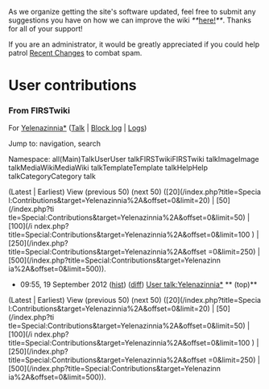 As we organize getting the site's software updated, feel free to submit any
suggestions you have on how we can improve the wiki
_**_[here!](/index.php/User:Hallry/Suggestions "User:Hallry/Suggestions"
)_**_. Thanks for all of your support!

If you are an administrator, it would be greatly appreciated if you could help
patrol [Recent Changes](/index.php/Special:Recentchanges
"Special:Recentchanges" ) to combat spam.

# User contributions

### From FIRSTwiki

For [Yelenazinnia*](/index.php?title=User:Yelenazinnia%2A&action=edit
"User:Yelenazinnia*" ) ([Talk](/index.php/User_talk:Yelenazinnia%2A "User
talk:Yelenazinnia*" ) | [Block
log](/index.php?title=Special:Log&type=block&page=User:Yelenazinnia%2A
"Special:Log" ) | [Logs](/index.php?title=Special:Log&user=Yelenazinnia%2A
"Special:Log" ))

Jump to: navigation, search

Namespace:  all(Main)TalkUserUser talkFIRSTwikiFIRSTwiki talkImageImage
talkMediaWikiMediaWiki talkTemplateTemplate talkHelpHelp talkCategoryCategory
talk

(Latest | Earliest) View (previous 50) (next 50) ([20](/index.php?title=Specia
l:Contributions&target=Yelenazinnia%2A&offset=0&limit=20) | [50](/index.php?ti
tle=Special:Contributions&target=Yelenazinnia%2A&offset=0&limit=50) | [100](/i
ndex.php?title=Special:Contributions&target=Yelenazinnia%2A&offset=0&limit=100
) | [250](/index.php?title=Special:Contributions&target=Yelenazinnia%2A&offset
=0&limit=250) | [500](/index.php?title=Special:Contributions&target=Yelenazinn
ia%2A&offset=0&limit=500)).

  * 09:55, 19 September 2012 ([hist](/index.php?title=User_talk:Yelenazinnia%2A&action=history "User talk:Yelenazinnia*" )) ([diff](/index.php?title=User_talk:Yelenazinnia%2A&diff=prev&oldid=751915 "User talk:Yelenazinnia*" )) [User talk:Yelenazinnia*](/index.php/User_talk:Yelenazinnia%2A "User talk:Yelenazinnia*" ) ** (top)**

(Latest | Earliest) View (previous 50) (next 50) ([20](/index.php?title=Specia
l:Contributions&target=Yelenazinnia%2A&offset=0&limit=20) | [50](/index.php?ti
tle=Special:Contributions&target=Yelenazinnia%2A&offset=0&limit=50) | [100](/i
ndex.php?title=Special:Contributions&target=Yelenazinnia%2A&offset=0&limit=100
) | [250](/index.php?title=Special:Contributions&target=Yelenazinnia%2A&offset
=0&limit=250) | [500](/index.php?title=Special:Contributions&target=Yelenazinn
ia%2A&offset=0&limit=500)).

